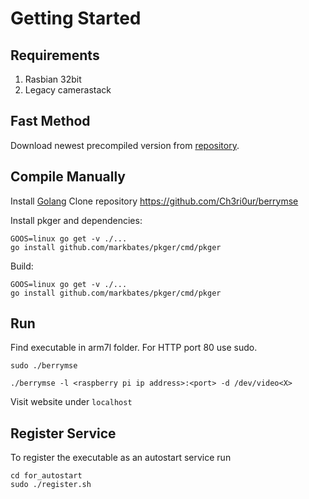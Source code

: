 # Getting Started

## Requirements

1. Rasbian 32bit
2. Legacy camerastack
## Fast Method

Download newest precompiled version from [repository](https://github.com/Ch3ri0ur/berrymse/releases).

## Compile Manually

Install [Golang](https://go.dev/dl/)
Clone repository https://github.com/Ch3ri0ur/berrymse

Install pkger and dependencies:
```
GOOS=linux go get -v ./...
go install github.com/markbates/pkger/cmd/pkger
```

Build:
```
GOOS=linux go get -v ./...
go install github.com/markbates/pkger/cmd/pkger
```

## Run
Find executable in arm7l folder. For HTTP port 80 use sudo.

```
sudo ./berrymse
```

```
./berrymse -l <raspberry pi ip address>:<port> -d /dev/video<X>
```

Visit website under ```localhost```

## Register Service
To register the executable as an autostart service run

```
cd for_autostart
sudo ./register.sh
```
